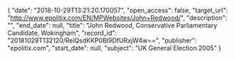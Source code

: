 {
  "date": "2018-10-29T13:21:20.170057", 
  "open_access": false, 
  "target_url": "http://www.epolitix.com/EN/MPWebsites/John+Redwood/", 
  "description": "", 
  "end_date": null, 
  "title": "John Redwood, Conservative Parliamentary Candidate, Wokingham", 
  "record_id": "20181029T132120/RelQsdKKP0BI9DfURxjW4w==", 
  "publisher": "epolitix.com", 
  "start_date": null, 
  "subject": "UK General Election 2005"
}

